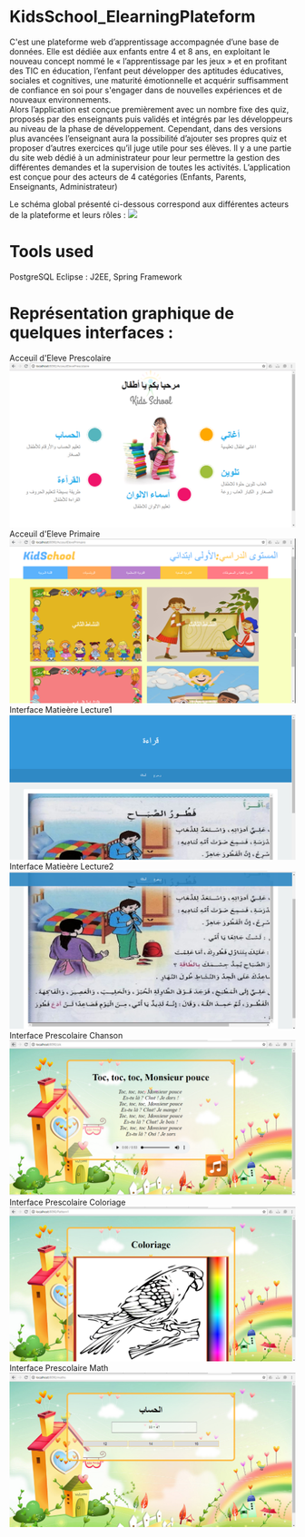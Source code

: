 # KidsSchool_ElearningPlateform

C'est une plateforme web d’apprentissage accompagnée d’une base de données. Elle est dédiée aux enfants entre 4 et 8 ans, en exploitant le nouveau concept nommé le « l’apprentissage par les jeux » et en profitant des TIC en éducation, l’enfant peut développer des aptitudes éducatives, sociales et cognitives, une maturité émotionnelle et acquérir suffisamment de confiance en soi pour s'engager dans de nouvelles expériences et de nouveaux environnements.  
Alors l’application est conçue premièrement avec un nombre fixe des quiz, proposés par des enseignants puis validés et intégrés par les développeurs au niveau de la phase de développement.
Cependant, dans des versions plus avancées l’enseignant aura la possibilité d’ajouter ses propres quiz et proposer d’autres exercices qu’il juge utile pour ses élèves.
Il y a une partie du site web dédié à un administrateur pour leur permettre la gestion des différentes demandes et la supervision de toutes les activités.
L’application est conçue pour des acteurs de 4 catégories (Enfants, Parents, Enseignants, Administrateur)

Le schéma global présenté ci-dessous correspond aux différentes acteurs de la plateforme et leurs rôles : 
![](Captures/schémaGlobal.png)

# Tools used 
PostgreSQL
Eclipse : J2EE, Spring Framework 


# Représentation graphique de quelques interfaces : 

Acceuil d'Eleve Prescolaire
![](Captures/AcceuilElevePrescolaire.PNG)
Acceuil d'Eleve Primaire
![](Captures/AcceuilElevePrimaire.PNG)
Interface Matieère Lecture1 
![](Captures/Lecture1.PNG)
Interface Matieère Lecture2
![](Captures/Lecture2.PNG)
Interface Prescolaire Chanson
![](Captures/PrescolaireChanson.PNG)
Interface Prescolaire Coloriage
![](Captures/PrescolaireColoriage.PNG)
Interface Prescolaire Math
![](Captures/PrescolaireMath.PNG)


 
